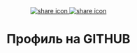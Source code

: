 <div  id = "badges" align = "center">
  <a href = "https://vk.com/lilli.lallii">
    <img src = "https://img.shields.io/badge/VK-blue?style=for-the-badge&logo=VK&logoColor=white" alt="share icon">
  </a>
  <a href = "https://e.mail.ru/inbox/?authid=lo3xwmbz.njc&back=1%2C1&dwhsplit=s10273.b1ss12743s&from=login&x-login-auth=1">
    <img src = "https://img.shields.io/badge/EMAIL-red?style=for-the-badge&logo=Gmail&logoColor=white" alt="share icon">
  </a>
  <div id="viewprof" align="center" >
    <img src="https://komarev.com/ghpvc/?username=FeduninaMasha&style=flat-square&color=blue" alt=""/>
  </div>

  <div id="heythere" align="center">
    <h1> Профиль на GITHUB </h1>
  </div>
</div>
